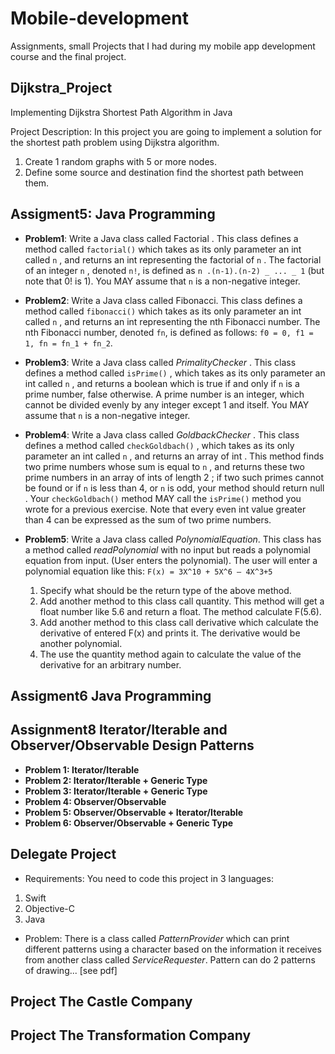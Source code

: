 # Mobile-development
Assignments, small Projects that I had during my mobile app development course and the final project.


## Dijkstra_Project
Implementing Dijkstra Shortest Path Algorithm in Java

Project Description:
In this project you are going to implement a solution for the shortest path problem using Dijkstra algorithm.

1. Create 1 random graphs with 5 or more nodes. 
2. Define some source and destination find the shortest path between them. 

## Assigment5: Java Programming

- **Problem1**: Write a Java class called Factorial . This class defines a method called `factorial()` which takes as its only parameter an int called `n` , and returns an int representing the factorial of `n` . The factorial of an integer `n` , denoted `n!`, is defined as `n .(n-1).(n-2) _ ... _ 1` (but note that 0! is 1). You MAY assume that `n` is a non-negative integer.

- **Problem2**: Write a Java class called Fibonacci. This class defines a method called `fibonacci()` which takes as its only parameter an int called `n` , and returns an int representing the nth Fibonacci number. The nth Fibonacci number, denoted `fn`, is defined as follows:
`f0 = 0,
f1 = 1,
fn = fn_1 + fn_2`.

- **Problem3**: Write a Java class called *PrimalityChecker* . This class defines a method called `isPrime()` , which takes as its only parameter an int called `n` , and returns a boolean which is true if and only if `n` is a prime number, false otherwise. A prime number is an integer, which cannot be divided evenly by any integer except 1 and itself. You MAY assume that `n` is a non-negative integer.

- **Problem4**: Write a Java class called *GoldbackChecker* . This class defines a method called `checkGoldbach()` , which takes as its only parameter an int called `n` , and returns an array of int . This method finds two prime numbers whose sum is equal to `n` , and returns these two prime numbers in an array of ints of length 2 ; if two such primes cannot be found or if `n` is less than 4, or `n` is odd, your method should return null . Your `checkGoldbach()` method MAY call the `isPrime()` method you wrote for a previous exercise. Note that every even int value greater than 4 can be expressed as the sum of two prime numbers.

- **Problem5**: Write a Java class called *PolynomialEquation*. This class has a method called *readPolynomial* with no input but reads a polynomial equation from input. (User enters the polynomial). The user will enter a polynomial equation like this: `F(x) = 3X^10 + 5X^6 – 4X^3+5`

    1. Specify what should be the return type of the above method.
    2. Add another method to this class call quantity. This method will get a float number like 5.6 and return a float. The method calculate F(5.6).
    3. Add another method to this class call derivative which calculate the derivative of entered F(x) and prints it. The derivative would be another polynomial.
    4. The use the quantity method again to calculate the value of the derivative for an arbitrary
number.

## Assigment6 Java Programming

## Assignment8 Iterator/Iterable and Observer/Observable Design Patterns
- **Problem 1: Iterator/Iterable**
- **Problem 2: Iterator/Iterable + Generic Type**
- **Problem 3: Iterator/Iterable + Generic Type**
- **Problem 4: Observer/Observable**
- **Problem 5: Observer/Observable + Iterator/Iterable**
- **Problem 6: Observer/Observable + Generic Type**

## Delegate Project 

- Requirements:
You need to code this project in 3 languages: 
1. Swift
2. Objective-C
3. Java

- Problem:
There is a class called *PatternProvider* which can print different patterns using a character based on the information it receives from another class called *ServiceRequester*. Pattern can do 2 patterns of drawing... [see pdf]

## Project The Castle Company

## Project The Transformation Company  

